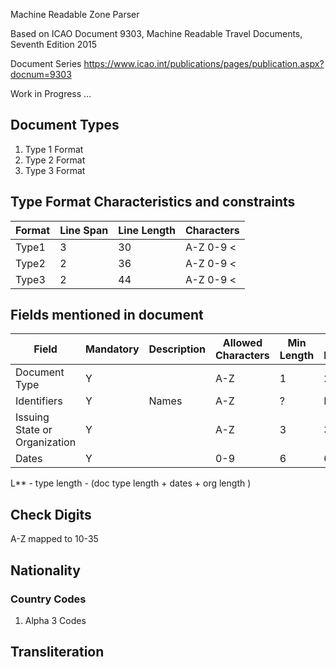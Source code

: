 Machine Readable Zone Parser

Based on ICAO Document 9303, Machine Readable Travel Documents, Seventh Edition 2015

Document Series
https://www.icao.int/publications/pages/publication.aspx?docnum=9303

Work in Progress ...

## Document Types
1. Type 1 Format
2. Type 2 Format
3. Type 3 Format

## Type Format Characteristics and constraints

| Format        | Line Span     | Line Length  | Characters   |
| ------------- | ------------- | -----------  | -----------  |
| Type1         | 3             | 30           | A-Z 0-9 <    | 
| Type2         | 2             | 36           | A-Z 0-9 <    | 
| Type3         | 2             | 44           | A-Z 0-9 <    | 

## Fields mentioned in document

| Field                          | Mandatory | Description  |  Allowed Characters   | Min Length  | Max Length  | Format | 
| ------------------------------ | -------   |------------- |  -------------------  | ----------- | ----------- | ------ | 
| Document Type                  | Y         |              |  A-Z                  | 1           | 2           |        |
| Identifiers                    | Y         | Names        |  A-Z                  | ?           | L**         |        |
| Issuing State or Organization  | Y         |              |  A-Z                  | 3           | 3           |        |
| Dates                          | Y         |              |  0-9                  | 6           | 6           | YYMMDD |

L** - type length - (doc type length + dates + org length )


## Check Digits

A-Z mapped to 10-35

## Nationality

### Country Codes
1. Alpha 3 Codes

## Transliteration
